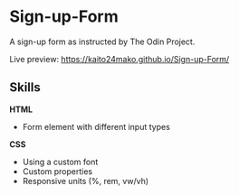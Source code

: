 # Sign-up-Form
A sign-up form as instructed by The Odin Project. 

Live preview: https://kaito24mako.github.io/Sign-up-Form/

## Skills
**HTML**
- Form element with different input types
  
**CSS**
- Using a custom font
- Custom properties
- Responsive units (%, rem, vw/vh)
